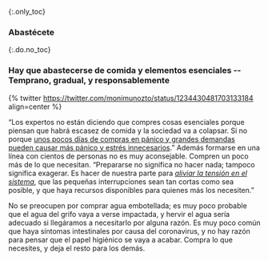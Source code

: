 {:.only_toc}
### Abastécete

{:.do.no_toc}
### Hay que abastecerse de comida y elementos esenciales -- Temprano, gradual, y responsablemente

{% twitter https://twitter.com/monimunozto/status/1234430481703133184 align=center %}

“Los expertos no están diciendo que compres cosas esenciales porque piensan que habrá escasez de comida y la sociedad va a colapsar. Si no porque [unos pocos días de compras en pánico y grandes demandas pueden causar más pánico y estrés innecesarios](https://twitter.com/monimunozto/status/1234430481703133184).” Además formarse en una línea con cientos de personas no es muy aconsejable. Compren un poco más de lo que necesitan. “Prepararse no significa no hacer nada; tampoco significa exagerar. Es hacer de nuestra parte para [*aliviar la tensión en el sistema*](https://twitter.com/monimunozto/status/1234430481703133184), que las pequeñas interrupciones sean tan cortas como sea posible, y que haya recursos disponibles para quienes más los necesiten.”

No se preocupen por comprar agua embotellada; es muy poco probable que el agua del grifo vaya a verse impactada, y hervir el agua sería adecuado si llegáramos a necesitarlo por alguna razón.  Es muy poco común que haya síntomas intestinales por causa del coronavirus, y no hay razón para pensar que el papel higiénico se vaya a acabar. Compra lo que necesites, y deja el resto para los demás.
